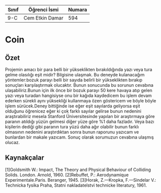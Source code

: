 
Sınıf | Öğrenci İsmi  | Numara
-------|----------------|--------
9-C  | Cem Etkin Damar| 594

# Coin
## Özet
Projemin amacı bir para belli bir yükseklikten bırakıldığında yazı veya tura gelme olasılığı eşit midir? Bilgisine ulaşmak. Bu deneyde kulanacağım yöntemler:bozuk parayı belli bir sayıda belirli bir yükseklikten bırakıp sonuçları karşılaştırmak olucaktır. Bunun sonucunda bu sorunun cevabına ulaşabiliriz.Bunun için ilk önce bir bozuk parayı 50 kere havaya atıp gelen yazı veya turadan hangisiyse onu bir kağıda kaydedicem bu işlem devam ederken sürekli aynı yüksekliği kullanmaya özen göstericem ve böyle böyle işlem sürücek.Deney bittiğinde ise eğer eşit sayılarda geliyorsa eşit olduğunu öğrenicez eğer ki çok farklı sayılar gelirse bunun nedenini araştırabiliriz mesela Stanford Üniversitesinde yapılan bir araştırmaya göre paranın atıldığı yüzün gelmesi diğer yüze göre %1 daha fazladır. Veya bazı kişilerin dediği gibi paranın tura yüzü daha ağır olabilir bunun farklı olmasının nedenini araştırdıktan sonra bunun raporunu yazıcam ve bunlardan bir makale yazıcam. Sonuç olarak sorumuzun cevabına ulaşmış olucaz. 
## Kaynakçalar  
[1]Goldsmith W.: Impact, The Theory and Physical Behaviour of Colliding Solids. London. Arnold, 1960.
[2]Rebuffet, P.: Aerodynamique Experimentale.Paris. Beranger, 1945.
[3]Horak, Z.—Kropka, F.—Sindelar V.: Technicka fysika Praha, Statni nakladatelstvi technicke literatury, 1961.
